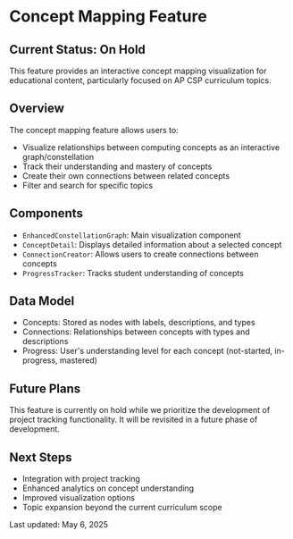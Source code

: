 # Concept Mapping Feature

## Current Status: On Hold

This feature provides an interactive concept mapping visualization for educational content, particularly focused on AP CSP curriculum topics.

## Overview

The concept mapping feature allows users to:

- Visualize relationships between computing concepts as an interactive graph/constellation
- Track their understanding and mastery of concepts
- Create their own connections between related concepts
- Filter and search for specific topics

## Components

- `EnhancedConstellationGraph`: Main visualization component
- `ConceptDetail`: Displays detailed information about a selected concept
- `ConnectionCreator`: Allows users to create connections between concepts
- `ProgressTracker`: Tracks student understanding of concepts

## Data Model

- Concepts: Stored as nodes with labels, descriptions, and types
- Connections: Relationships between concepts with types and descriptions
- Progress: User's understanding level for each concept (not-started, in-progress, mastered)

## Future Plans

This feature is currently on hold while we prioritize the development of project tracking functionality. It will be revisited in a future phase of development.

## Next Steps

- Integration with project tracking
- Enhanced analytics on concept understanding
- Improved visualization options
- Topic expansion beyond the current curriculum scope

Last updated: May 6, 2025
